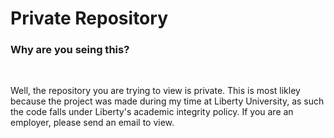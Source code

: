 # Private Repository

### Why are you seing this?

<br />

Well, the repository you are trying to view is private. This is most likley because the project was made during my time at Liberty University, as such the code falls under Liberty's academic integrity policy. If you are an employer, please send an email to view.
